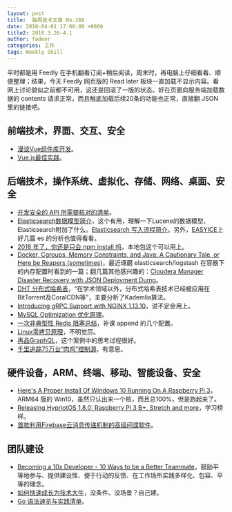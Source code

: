 ```yaml
---
layout: post
title:  每周技术文章 No.168
date: 2018-04-01 17:00:00 +0800
title2: 2018.3.26-4.1
author: fadeer
categories: 工作
tags: Weekly Skill
---
```


平时都是用 Feedly 在手机翻看订阅+稍后阅读，周末时，再电脑上仔细看看、顺便整理；结果，今天 Feedly 网页版的 Read later 板块一直加载不显示内容。看网上讨论貌似之前都不可用，这还是回滚了一版的状态。好在页面向服务端加载数据的 contents 请求正常，而且触底加载后续20条的功能也正常，直接翻 JSON 里的链接吧。

前端技术，界面、交互、安全
----
* [漫谈Vue组件库开发](https://jdc.jd.com/archives/212167)。
* [Vue.js最佳实践](https://segmentfault.com/a/1190000014085613)。

后端技术，操作系统、虚拟化、存储、网络、桌面、安全
----
* [开发安全的 API 所需要核对的清单](https://zhuanlan.zhihu.com/p/34996641)。
* [Elasticsearch数据模型简介](https://yq.aliyun.com/articles/573637)，这个有用，理解一下Lucene的数据模型、Elasticsearch附加了什么。[Elasticsearch 写入流程简介](https://yq.aliyun.com/articles/573660)。另外，[EASYICE](https://www.easyice.cn/%E6%89%80%E6%9C%89%E6%96%87%E7%AB%A0)上好几篇 es 的分析也值得看看。
* [2018 年了，你还是只会 npm install 吗](https://segmentfault.com/a/1190000013962514)，本地包这个可以用上。
* [Docker, Cgroups, Memory Constraints, and Java: A Cautionary Tale, or Here be Reapers (sometimes)](http://matthewkwilliams.com/index.php/2016/03/17/docker-cgroups-memory-constraints-and-java-cautionary-tale/)，最近琢磨 elasticsearch/logstash 在容器下的内存配置时看到的一篇；翻几篇其他感兴趣的：[Cloudera Manager Disaster Recovery with JSON Deployment Dump](http://matthewkwilliams.com/index.php/2016/04/07/cloudera-manager-disaster-recovery-with-json-deployment-dump/)。
* [DHT 分布式哈希表](http://colobu.com/2018/03/26/distributed-hash-table/)，“在学术领域以外，分布式哈希表技术已经被应用在BitTorrent及CoralCDN等”，主要分析了Kademlia算法。
* [Introducing gRPC Support with NGINX 1.13.10](https://www.nginx.com/blog/nginx-1-13-10-grpc/)，说不定会用上。
* [MySQL Optimization 优化原理](https://segmentfault.com/a/1190000013975741)。
* [一次非典型性 Redis 阻塞总结](https://liudanking.com/performance/%E4%B8%80%E6%AC%A1%E9%9D%9E%E5%85%B8%E5%9E%8B%E6%80%A7-redis-%E9%98%BB%E5%A1%9E%E6%80%BB%E7%BB%93/)，补课 append 的几个配置。
* [Linux零拷贝原理](http://ifeve.com/linux%E9%9B%B6%E6%8B%B7%E8%B4%9D%E5%8E%9F%E7%90%86/)，不明觉厉。
* [再品GraphQL](http://blog.kazaff.me/2018/03/25/%E5%86%8D%E5%93%81GraphQL/)，这个案例中的思考过程很好。
* [千里追踪75万台“肉鸡”控制源](https://paper.seebug.org/551/)，有意思。

硬件设备，ARM、终端、移动、智能设备、安全
----
* [Here's A Proper Install Of Windows 10 Running On A Raspberry Pi 3](https://www.gizmodo.com.au/2018/02/heres-a-proper-install-of-windows-10-running-on-a-raspberry-pi-3/)，ARM64 版的 Win10，虽然只认出来一个核，而且总100%，但是跑起来了。
* [Releasing HypriotOS 1.8.0: Raspberry Pi 3 B+, Stretch and more](https://blog.hypriot.com/post/releasing-HypriotOS-1-8/)，学习榜样。
* [首款利用Firebase云消息传递机制的高级间谍软件](https://paper.seebug.org/554/)。

团队建设
----
<!--preview-end-->
* [Becoming a 10x Developer - 10 Ways to be a Better Teammate](https://kateheddleston.com/blog/becoming-a-10x-developer)，鼓励平等地参与、提供建设性、便于行动的反馈、在工作场所实践多样化、包容、平等的理念。
* [如何快速成长为技术大牛](https://yq.aliyun.com/articles/573217)，没条件、没场景？自己建。
* [Go 语法速览与实践清单](https://github.com/wxyyxc1992/Awesome-CheatSheet/blob/master/ProgrammingLanguage/Go/Go-CheatSheet.md)。




